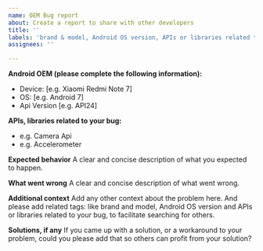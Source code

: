 ```yaml
---
name: OEM Bug report
about: Create a report to share with other developers
title: ''
labels: 'brand & model, Android OS version, APIs or libraries related to your bug'
assignees: ''

---
```


**Android OEM (please complete the following information):**
 - Device: [e.g. Xiaomi Redmi Note 7]
 - OS: [e.g. Android 7]
 - Api Version [e.g. API24]
 
**APIs, libraries related to your bug:**
 - e.g. Camera Api
 - e.g. Accelerometer
 
**Expected behavior**
A clear and concise description of what you expected to happen.

**What went wrong**
A clear and concise description of what went wrong.

**Additional context**
Add any other context about the problem here. And please add related tags: like brand and model, Android OS version and APIs or libraries related to your bug, to facilitate searching for others.

**Solutions, if any**
If you came up with a solution, or a workaround to your problem, could you please add that so others can profit from your solution?
